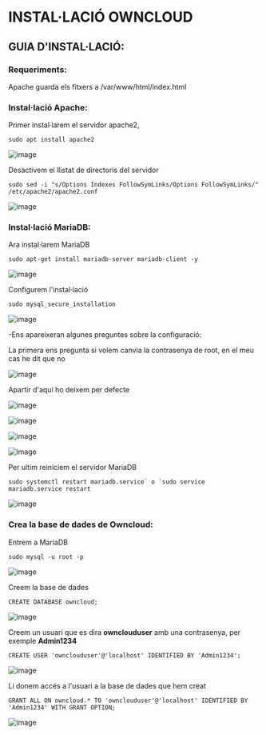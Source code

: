 # INSTAL·LACIÓ OWNCLOUD

## GUIA D'INSTAL·LACIÓ:

### Requeriments:

Apache guarda els fitxers a /var/www/html/index.html




### Instal·lació Apache:

Primer instal·larem el servidor apache2,  
```
sudo apt install apache2
``` 
![image](https://user-images.githubusercontent.com/114162276/193051859-7183fa9d-60d3-4589-9db1-35c3f4d5920d.png)

Desactivem el llistat de directoris del servidor
``` 
sudo sed -i "s/Options Indexes FollowSymLinks/Options FollowSymLinks/" /etc/apache2/apache2.conf
```
![image](https://user-images.githubusercontent.com/114162276/193052841-762c07f8-a820-488d-9852-c6335c7022d2.png)

### Instal·lació MariaDB:

Ara instal·larem MariaDB
``` 
sudo apt-get install mariadb-server mariadb-client -y
```
![image](https://user-images.githubusercontent.com/114162276/193053539-2ab81ddb-6994-4e45-a010-4c1256e29931.png)

Configurem l'instal·lació
``` 
sudo mysql_secure_installation
```
![image](https://user-images.githubusercontent.com/114162276/193054185-d0026f1f-7d4a-498b-a129-84f903e12d52.png)

-Ens apareixeran algunes preguntes sobre la configuració:

La primera ens pregunta si volem canvia la contrasenya de root, en el meu cas he dit que no

![image](https://user-images.githubusercontent.com/114162276/193055901-67325471-f961-441b-a4a5-8f31a000157a.png)

Apartir d'aqui ho deixem per defecte

![image](https://user-images.githubusercontent.com/114162276/193056460-ffd86a0a-a0c4-44dc-9b5e-98f2b5d9ee1a.png)

![image](https://user-images.githubusercontent.com/114162276/193056622-252964c3-0d17-4e71-a153-205dded19d6a.png)

![image](https://user-images.githubusercontent.com/114162276/193056696-032bf200-1522-45ed-a323-7beb8536b433.png)

![image](https://user-images.githubusercontent.com/114162276/193056759-42a07753-1eb6-4d76-8e2a-7d30b03426d2.png)

Per ultim reiniciem el servidor MariaDB
``` 
sudo systemctl restart mariadb.service` o `sudo service mariadb.service restart

```
![image](https://user-images.githubusercontent.com/114162276/193057371-5693cc58-1d32-444b-9426-126c3d590932.png)

### Crea la base de dades de Owncloud:

Entrem a MariaDB
``` 
sudo mysql -u root -p

```
![image](https://user-images.githubusercontent.com/114162276/193058491-0964049d-4dbd-471a-bf72-214a66a263f7.png)

Creem la base de dades
``` 
CREATE DATABASE owncloud;
```
![image](https://user-images.githubusercontent.com/114162276/193059063-606c3313-5396-4dd7-9a7c-3584214eae88.png)

Creem un usuari que es dira **ownclouduser** amb una contrasenya, per exemple **Admin1234**
``` 
CREATE USER 'ownclouduser'@'localhost' IDENTIFIED BY 'Admin1234';

```
![image](https://user-images.githubusercontent.com/114162276/193059746-d776374b-28a6-43d5-a228-539d99ec3983.png)

Li donem accés a l'usuari a la base de dades que hem creat
``` 
GRANT ALL ON owncloud.* TO 'ownclouduser'@'localhost' IDENTIFIED BY 'Admin1234' WITH GRANT OPTION;
```
![image](https://user-images.githubusercontent.com/114162276/193060087-22bf7bd7-8a43-4122-ad7a-5e43918bd69a.png)






































